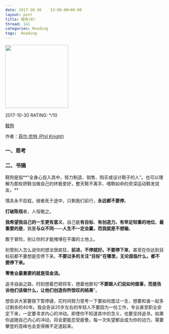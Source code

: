 ```yaml
---
date: 2017-10-30    23:00:00+00:00
layout: post
title: 鞋狗(R)
thread: 141
categories: Reading
tags:  Reading
---
```




<img src="https://images-cn.ssl-images-amazon.com/images/I/61WcF-nUeaL.jpg" width="200" />



2017-10-30 RATING:  */10



[鞋狗](https://www.amazon.cn/%E9%9E%8B%E7%8B%97-%E8%80%90%E5%85%8B%E5%88%9B%E5%A7%8B%E4%BA%BA%E8%8F%B2%E5%B0%94%C2%B7%E5%A5%88%E7%89%B9%E4%BA%B2%E7%AC%94%E8%87%AA%E4%BC%A0-%E8%8F%B2%E5%B0%94%C2%B7%E5%A5%88%E7%89%B9/dp/B06XYZCFG2)



作者：[菲尔·奈特 (Phil Knight)](https://www.amazon.cn/s/ref=dp_byline_sr_book_1?ie=UTF8&field-author=%E8%8F%B2%E5%B0%94%C2%B7%E5%A5%88%E7%89%B9+%28Phil+Knight%29&search-alias=books)



### 一、思考





### 二、书摘



鞋狗是指**“全身心投入其中，努力制造、销售、购买或设计鞋子的人”。也可以理解为那些把鞋当做自己的终极爱好，整天鞋不离手、嗜鞋如命的资深运动鞋发烧友。**



懦夫永不启程，弱者死于途中，只剩我们前行，**永远都不要停**。



**打破陈规**者，人恒敬之。



**我希望我自己的一生更有意义**，自己能**有目标**、**有创造力、有举足轻重的地位**。**最重要的是**，我要**与众不同**——**人生不一定会赢，而我就是不想输**。



敢于冒险，别让你的才能掩埋在平庸的土地上。



别管别人怎么说你的想法很疯狂，**前进，不停就好。不要停下来**，甚至在你达到目标前都不要想是否停下来。**不要过多的关注“目标”在哪里，无论面临什么，都不要停下来。**



**零售业最重要的就是现金流。**



 追寻自由之路，时刻想着巴顿将军，想着他那句“**不要跟人们说如何做事，而是告诉他们该做什么，让他们创造你所惊叹的结果**”。



想告诉大家要按下暂停键，花时间努力思考一下要如何度过一生，想要和谁一起多过剩余的40年。我会告诉20岁左右的年轻人不要因为一份工作，专业甚至职业安定下来，一定要寻求内心的冲动。即使你不知道其中的含义，也要坚持追寻。如果你追随自己内心的冲动，将会更能忍受疲惫，每一次失望都会成为你的动力，需要攀登的高峰也会变得微不足道起来。
























































